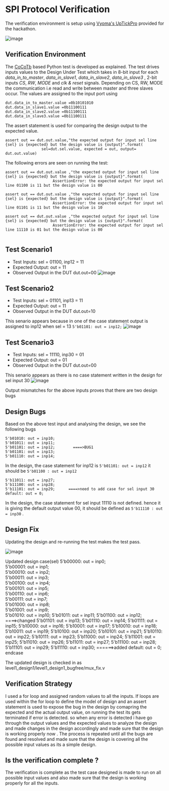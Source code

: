 # SPI Protocol Verification

The verification environment is setup using [Vyoma's UpTickPro](https://vyomasystems.com) provided for the hackathon.

![image](https://user-images.githubusercontent.com/92357357/180820866-59a45347-bce3-4d89-aec6-a14593224472.png)


## Verification Environment

The [CoCoTb](https://www.cocotb.org/) based Python test is developed as explained. The test drives inputs values to the Design Under Test which takes in 8-bit input for each *data_in_to_master*, *data_in_slave1*, *data_in_slave2*, *data_in_slave3* , 2-bit inputs *CS*, *RW*, *MODE* and *clk & reset* signals. Depending on CS, RW, MODE the communication i.e read and write between master and three slaves occur.
The values are assigned to the input port using 
```
dut.data_in_to_master.value =0b10101010
dut.data_in_slave1.value =0b11100111
dut.data_in_slave2.value =0b11100111
dut.data_in_slave3.value =0b11100111 
```

The assert statement is used for comparing the design output to the expected value.

```
assert out == dut.out.value,"the expected output for input sel line {sel} is {expected} but the design value is {output}".format(
                sel=dut.sel.value, expected = out, output= dut.out.value)
```


The following errors are seen on running the test:
```
assert out == dut.out.value ,"the expected output for input sel line {sel} is {expected} but the design value is {output}".format(
                     AssertionError: the expected output for input sel line 01100 is 11 but the design value is 00
                    
assert out == dut.out.value ,"the expected output for input sel line {sel} is {expected} but the design value is {output}".format(
                     AssertionError: the expected output for input sel line 01101 is 11 but the design value is 10

assert out == dut.out.value ,"the expected output for input sel line {sel} is {expected} but the design value is {output}".format(
                     AssertionError: the expected output for input sel line 11110 is 01 but the design value is 00


```
## Test Scenario1 
- Test Inputs: sel = 01100, inp12 = 11
- Expected Output: out = 11
- Observed Output in the DUT dut.out=00
![image](https://user-images.githubusercontent.com/92357357/180450336-ddba2411-9d4b-49fd-b626-2e19b0839410.png)

## Test Scenario2
- Test Inputs: sel = 01101, inp13 = 11
- Expected Output: out = 11
- Observed Output in the DUT dut.out=10

This senario appears because in one of the case statement output is assigned to inp12 when sel = 13 ``5'b01101: out = inp12;``
![image](https://user-images.githubusercontent.com/92357357/180827666-681b5d58-3b91-4503-9800-d6408b3f65fc.png)

## Test Scenario3
- Test Inputs: sel = 11110, inp30 = 01
- Expected Output: out = 01
- Observed Output in the DUT dut.out=00

This senario appears as there is no case statement written in the design for sel input 30
![image](https://user-images.githubusercontent.com/92357357/180833612-096e0c3a-c8b9-40b3-a39f-0fe7e37ac3e3.png)


Output mismatches for the above inputs proves that there are two design bugs

## Design Bugs
Based on the above test input and analysing the design, we see the following bugs

```
5'b01010: out = inp10;
5'b01011: out = inp11;
5'b01101: out = inp12;        ====>BUG1
5'b01101: out = inp13;
5'b01110: out = inp14;
```
In the  design, the case statement for  inp12 is ``5'b01101: out = inp12``  it should be ``5'b01100 : out = inp12``

```
5'b11011: out = inp27;
5'b11100: out = inp28;
5'b11101: out = inp29;      ====>need to add case for sel input 30
default: out = 0;
```
In the  design, the case statement for sel input 11110 is not defined. hence it is giving the default output value 00, it should be defined as ``5'b11110 : out = inp30`` . 


## Design Fix
Updating the design and re-running the test makes the test pass.

![image](https://user-images.githubusercontent.com/92357357/180451446-7e2b312a-49a6-4f17-ae8e-e74065a34447.png)


Updated design
 case(sel)
      5'b00000: out = inp0;  
      5'b00001: out = inp1;  
      5'b00010: out = inp2;  
      5'b00011: out = inp3;  
      5'b00100: out = inp4;  
      5'b00101: out = inp5;  
      5'b00110: out = inp6;  
      5'b00111: out = inp7;  
      5'b01000: out = inp8;  
      5'b01001: out = inp9;  
      5'b01010: out = inp10;
      5'b01011: out = inp11;
      5'b01100: out = inp12;       ====>changed
      5'b01101: out = inp13;
      5'b01110: out = inp14;
      5'b01111: out = inp15;
      5'b10000: out = inp16;
      5'b10001: out = inp17;
      5'b10010: out = inp18;
      5'b10011: out = inp19;
      5'b10100: out = inp20;
      5'b10101: out = inp21;
      5'b10110: out = inp22;
      5'b10111: out = inp23;
      5'b11000: out = inp24;
      5'b11001: out = inp25;
      5'b11010: out = inp26;
      5'b11011: out = inp27;
      5'b11100: out = inp28;
      5'b11101: out = inp29;
      5'b11110: out = inp30;     ======>added
      default: out = 0;
    endcase
    
    


The updated design is checked in as level1_design1/level1_design1_bugfree/mux_fix.v

## Verification Strategy

I used a for loop and assigned random values to all the inputs. If loops are used within the for loop to define the model of design and an assert statement is used to expose the bug in the design by comapring the expected and the actual output value, on running the test its gets terminated if error is detected. so when any error is detected i have go through the output values and the expected values to analyze the design and made changes in the design accordingly and made sure that the design is working properly now . The process is repeated until all the bugs are found and resolved and made sure that the design is covering all the possible input values as its a simple design.

## Is the verification complete ?

The verification is complete as the test case designed is made to run on all possible input values and also made sure that the design is working properly for all the
inputs.
